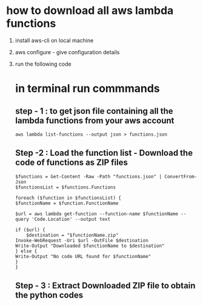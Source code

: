 # how to download all aws lambda functions

1.  install aws-cli on local machine
2.  aws configure - give configuration details
3.  run the following code

    # in terminal run commmands

    ## step - 1 : to get json file containing all the lambda functions from your aws account

        aws lambda list-functions --output json > functions.json

    ## Step -2 : Load the function list - Download the code of functions as ZIP files

        $functions = Get-Content -Raw -Path "functions.json" | ConvertFrom-Json
        $functionsList = $functions.Functions

        foreach ($function in $functionsList) {
        $functionName = $function.FunctionName

        $url = aws lambda get-function --function-name $functionName --query 'Code.Location' --output text

        if ($url) {
            $destination = "$functionName.zip"
        Invoke-WebRequest -Uri $url -OutFile $destination
        Write-Output "Downloaded $functionName to $destination"
        } else {
        Write-Output "No code URL found for $functionName"
        }
        }

    ## Step - 3 : Extract Downloaded ZIP file to obtain the python codes
